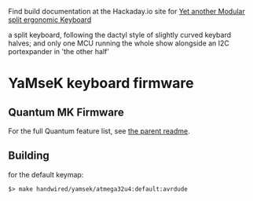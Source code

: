 Find build documentation at the Hackaday.io site for [Yet another Modular split ergonomic Keyboard](https://hackaday.io/project/21164-yamsek)

a split keyboard, following the dactyl style of slightly curved keybard halves; and only one MCU running the whole show alongside an I2C portexpander in 'the other half'

YaMseK keyboard firmware
======================

## Quantum MK Firmware

For the full Quantum feature list, see [the parent readme](/).

## Building

for the default keymap:
```
$> make handwired/yamsek/atmega32u4:default:avrdude
```
